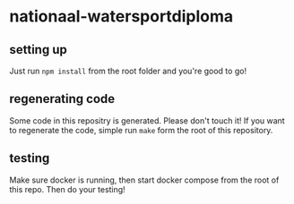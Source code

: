 # nationaal-watersportdiploma

## setting up

Just run `npm install` from the root folder and you're good to go!

## regenerating code

Some code in this repositry is generated. Please don't touch it! If you want to regenerate the
code, simple run `make` form the root of this repository.

## testing

Make sure docker is running, then start docker compose from the root of this repo. Then do your testing!
